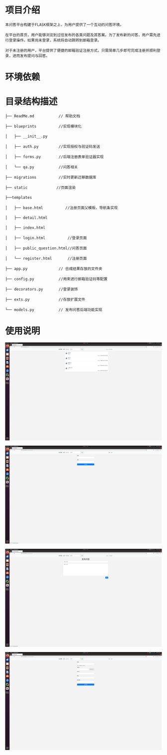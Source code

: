 # 项目介绍
    本问答平台构建于FLASK框架之上，为用户提供了一个互动的问答环境。

    在平台的首页，用户能够浏览到过往发布的各类问题及其答案。为了发布新的问答，用户需先进行登录操作。如果尚未登录，系统将自动跳转到邮箱登录。
    
    对于未注册的用户，平台提供了便捷的邮箱验证注册方式，只需简单几步即可完成注册并顺利登录，进而发布提问与回答。
 
# 环境依赖
 
 
# 目录结构描述
    ├── ReadMe.md           // 帮助文档

    ├── blueprints          //实现模块化

    │   ├── __init__.py     
    
    │   ├── auth.py         //实现授权与验证码发送
    
    │   ├── forms.py        //后端注册表单验证器实现
    
    │   └── qa.py           //问答相关
    
    ├── migrations          //实时更新迁移数据库
    
    ├── static             //页面渲染

    ├──templates
    
    │   ├── base.html          //注册页面父模板，导航条实现

    │   ├── detail.html

    │   ├── index.html          

    │   ├── login.html          //登录页面

    │   ├── public_question.html//问答页面
    
    │   └── register.html       //注册页面

    ├── app.py              // 合成结果存放的文件夹

    ├── config.py           //用来进行邮箱验证码等配置

    ├── decorators.py       //登录装饰

    ├── exts.py             //存放扩展文件
    
    └── models.py           // 发布问答后端功能实现
 
# 使用说明

![image](https://github.com/mazemmm/23QA/blob/master/h_page.png)

![image](https://github.com/mazemmm/23QA/blob/master/login.png)

![image](https://github.com/mazemmm/23QA/blob/master/qa.png)

![image](https://github.com/mazemmm/23QA/blob/master/register.png)